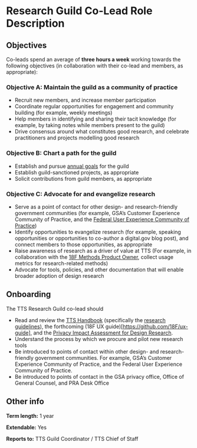 # Research Guild Co-Lead Role Description

## Objectives

Co-leads spend an average of **three hours a week** working towards the following objectives (in collaboration with their co-lead and members, as appropriate):


### Objective A: Maintain the guild as a community of practice

- Recruit new members, and increase member participation
- Coordinate regular opportunities for engagement and community building (for example, weekly meetings)
- Help members in identifying and sharing their tacit knowledge (for example, by taking notes while members present to the guild)
- Drive consensus around what constitutes good research, and celebrate practitioners and projects modelling good research

### Objective B: Chart a path for the guild

- Establish and pursue [annual goals](https://docs.google.com/document/d/1ReAVduSUc7GsBQixaLJDNETHD3Lg82-VdGnGqxlSxHE/edit#heading=h.92c5gxf5vmtt) for the guild
- Establish guild-sanctioned projects, as appropriate
- Solicit contributions from guild members, as appropriate


### Objective C: Advocate for and evangelize research

- Serve as a point of contact for other design- and research-friendly government communities (for example, GSA’s Customer Experience Community of Practice, and the [Federal User Experience Community of Practice](https://digital.gov/communities/user-experience/))
- Identify opportunities to evangelize research (for example, speaking opportunities or opportunities to co-author a digital.gov blog post), and connect members to those opportunities, as appropriate
- Raise awareness of research as a driver of value at TTS (For example, in collaboration with the [18F Methods Product Owner](https://github.com/18F/methods/blob/staging/PRODUCT_OWNER.md), collect usage metrics for research-related methods)
- Advocate for tools, policies, and other documentation that will enable broader adoption of design research

## Onboarding
The TTS Research Guild co-lead should

- Read and review the [TTS Handbook](https://handbook.18f.gov/) (specifically the [research guidelines](https://handbook.18f.gov/research-guidelines/)), the forthcoming (18F UX guide)[https://github.com/18F/ux-guide], and the [Privacy Impact Assessment for Design Research](https://www.gsa.gov/cdnstatic/20181022%20-%20Design%20Research%20PIA_posted%20version.pdf).
- Understand the process by which we procure and pilot new research tools
- Be introduced to points of contact within other design- and research-friendly government communities. For example, GSA’s Customer Experience Community of Practice, and the Federal User Experience Community of Practice.
- Be introduced to points of contact in the GSA privacy office, Office of General Counsel, and PRA Desk Office


## Other info

**Term length:** 1 year

**Extendable:** Yes

**Reports to:** TTS Guild Coordinator / TTS Chief of Staff
